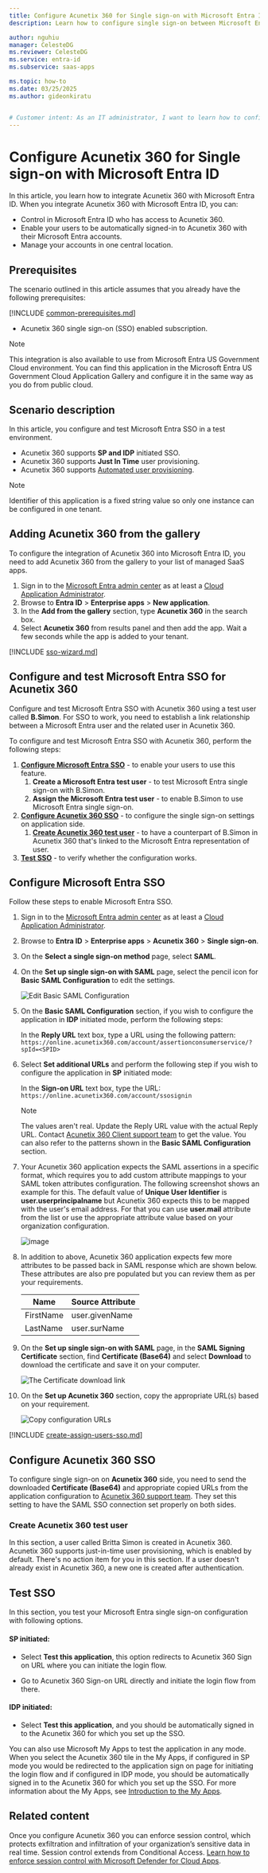 ```yaml
---
title: Configure Acunetix 360 for Single sign-on with Microsoft Entra ID
description: Learn how to configure single sign-on between Microsoft Entra ID and Acunetix 360.

author: nguhiu
manager: CelesteDG
ms.reviewer: CelesteDG
ms.service: entra-id
ms.subservice: saas-apps

ms.topic: how-to
ms.date: 03/25/2025
ms.author: gideonkiratu


# Customer intent: As an IT administrator, I want to learn how to configure single sign-on between Microsoft Entra ID and Acunetix 360 so that I can control who has access to Acunetix 360, enable automatic sign-in with Microsoft Entra accounts, and manage my accounts in one central location.
---
```


# Configure Acunetix 360 for Single sign-on with Microsoft Entra ID

In this article,  you learn how to integrate Acunetix 360 with Microsoft Entra ID. When you integrate Acunetix 360 with Microsoft Entra ID, you can:

* Control in Microsoft Entra ID who has access to Acunetix 360.
* Enable your users to be automatically signed-in to Acunetix 360 with their Microsoft Entra accounts.
* Manage your accounts in one central location.

## Prerequisites

The scenario outlined in this article assumes that you already have the following prerequisites:

[!INCLUDE [common-prerequisites.md](~/identity/saas-apps/includes/common-prerequisites.md)]
* Acunetix 360 single sign-on (SSO) enabled subscription.

> [!NOTE]
> This integration is also available to use from Microsoft Entra US Government Cloud environment. You can find this application in the Microsoft Entra US Government Cloud Application Gallery and configure it in the same way as you do from public cloud.

## Scenario description

In this article,  you configure and test Microsoft Entra SSO in a test environment.

* Acunetix 360 supports **SP and IDP** initiated SSO.
* Acunetix 360 supports **Just In Time** user provisioning.
* Acunetix 360 supports [Automated user provisioning](acunetix-360-provisioning-tutorial.md).

> [!NOTE]
> Identifier of this application is a fixed string value so only one instance can be configured in one tenant.

## Adding Acunetix 360 from the gallery

To configure the integration of Acunetix 360 into Microsoft Entra ID, you need to add Acunetix 360 from the gallery to your list of managed SaaS apps.

1. Sign in to the [Microsoft Entra admin center](https://entra.microsoft.com) as at least a [Cloud Application Administrator](~/identity/role-based-access-control/permissions-reference.md#cloud-application-administrator).
1. Browse to **Entra ID** > **Enterprise apps** > **New application**.
1. In the **Add from the gallery** section, type **Acunetix 360** in the search box.
1. Select **Acunetix 360** from results panel and then add the app. Wait a few seconds while the app is added to your tenant.

 [!INCLUDE [sso-wizard.md](~/identity/saas-apps/includes/sso-wizard.md)]

<a name='configure-and-test-azure-ad-sso-for-acunetix-360'></a>

## Configure and test Microsoft Entra SSO for Acunetix 360

Configure and test Microsoft Entra SSO with Acunetix 360 using a test user called **B.Simon**. For SSO to work, you need to establish a link relationship between a Microsoft Entra user and the related user in Acunetix 360.

To configure and test Microsoft Entra SSO with Acunetix 360, perform the following steps:

1. **[Configure Microsoft Entra SSO](#configure-azure-ad-sso)** - to enable your users to use this feature.
    1. **Create a Microsoft Entra test user** - to test Microsoft Entra single sign-on with B.Simon.
    1. **Assign the Microsoft Entra test user** - to enable B.Simon to use Microsoft Entra single sign-on.
1. **[Configure Acunetix 360 SSO](#configure-acunetix-360-sso)** - to configure the single sign-on settings on application side.
    1. **[Create Acunetix 360 test user](#create-acunetix-360-test-user)** - to have a counterpart of B.Simon in Acunetix 360 that's linked to the Microsoft Entra representation of user.
1. **[Test SSO](#test-sso)** - to verify whether the configuration works.

<a name='configure-azure-ad-sso'></a>

## Configure Microsoft Entra SSO

Follow these steps to enable Microsoft Entra SSO.

1. Sign in to the [Microsoft Entra admin center](https://entra.microsoft.com) as at least a [Cloud Application Administrator](~/identity/role-based-access-control/permissions-reference.md#cloud-application-administrator).
1. Browse to **Entra ID** > **Enterprise apps** > **Acunetix 360** > **Single sign-on**.
1. On the **Select a single sign-on method** page, select **SAML**.
1. On the **Set up single sign-on with SAML** page, select the pencil icon for **Basic SAML Configuration** to edit the settings.

   ![Edit Basic SAML Configuration](common/edit-urls.png)

1. On the **Basic SAML Configuration** section, if you wish to configure the application in **IDP** initiated mode, perform the following steps:

    In the **Reply URL** text box, type a URL using the following pattern:
    `https://online.acunetix360.com/account/assertionconsumerservice/?spId=<SPID>`

1. Select **Set additional URLs** and perform the following step if you wish to configure the application in **SP** initiated mode:

    In the **Sign-on URL** text box, type the URL:
    `https://online.acunetix360.com/account/ssosignin`

	> [!NOTE]
	> The values aren't real. Update the Reply URL value with the actual Reply URL. Contact [Acunetix 360 Client support team](mailto:support@acunetix.com) to get the value. You can also refer to the patterns shown in the **Basic SAML Configuration** section.

1. Your Acunetix 360 application expects the SAML assertions in a specific format, which requires you to add custom attribute mappings to your SAML token attributes configuration. The following screenshot shows an example for this. The default value of **Unique User Identifier** is **user.userprincipalname** but Acunetix 360 expects this to be mapped with the user's email address. For that you can use **user.mail** attribute from the list or use the appropriate attribute value based on your organization configuration.

	![image](common/default-attributes.png)

1. In addition to above, Acunetix 360 application expects few more attributes to be passed back in SAML response which are shown below. These attributes are also pre populated but you can review them as per your requirements.
	
	| Name |  Source Attribute|
	| ---------------| --------- |
	| FirstName | user.givenName |
	| LastName | user.surName |

1. On the **Set up single sign-on with SAML** page, in the **SAML Signing Certificate** section, find **Certificate (Base64)** and select **Download** to download the certificate and save it on your computer.

	![The Certificate download link](common/certificatebase64.png)

1. On the **Set up Acunetix 360** section, copy the appropriate URL(s) based on your requirement.

	![Copy configuration URLs](common/copy-configuration-urls.png)

<a name='create-an-azure-ad-test-user'></a>

[!INCLUDE [create-assign-users-sso.md](~/identity/saas-apps/includes/create-assign-users-sso.md)]

## Configure Acunetix 360 SSO

To configure single sign-on on **Acunetix 360** side, you need to send the downloaded **Certificate (Base64)** and appropriate copied URLs from the application configuration to [Acunetix 360 support team](mailto:support@acunetix.com). They set this setting to have the SAML SSO connection set properly on both sides.

### Create Acunetix 360 test user

In this section, a user called Britta Simon is created in Acunetix 360. Acunetix 360 supports just-in-time user provisioning, which is enabled by default. There's no action item for you in this section. If a user doesn't already exist in Acunetix 360, a new one is created after authentication.

## Test SSO 

In this section, you test your Microsoft Entra single sign-on configuration with following options. 

#### SP initiated:

* Select **Test this application**, this option redirects to Acunetix 360 Sign on URL where you can initiate the login flow.  

* Go to Acunetix 360 Sign-on URL directly and initiate the login flow from there.

#### IDP initiated:

* Select **Test this application**, and you should be automatically signed in to the Acunetix 360 for which you set up the SSO. 

You can also use Microsoft My Apps to test the application in any mode. When you select the Acunetix 360 tile in the My Apps, if configured in SP mode you would be redirected to the application sign on page for initiating the login flow and if configured in IDP mode, you should be automatically signed in to the Acunetix 360 for which you set up the SSO. For more information about the My Apps, see [Introduction to the My Apps](https://support.microsoft.com/account-billing/sign-in-and-start-apps-from-the-my-apps-portal-2f3b1bae-0e5a-4a86-a33e-876fbd2a4510).

## Related content

Once you configure Acunetix 360 you can enforce session control, which protects exfiltration and infiltration of your organization’s sensitive data in real time. Session control extends from Conditional Access. [Learn how to enforce session control with Microsoft Defender for Cloud Apps](/cloud-app-security/proxy-deployment-any-app).